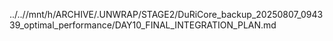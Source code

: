 ../..//mnt/h/ARCHIVE/.UNWRAP/STAGE2/DuRiCore_backup_20250807_094339_optimal_performance/DAY10_FINAL_INTEGRATION_PLAN.md